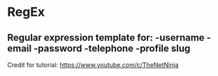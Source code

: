 # RegEx
Regular expression template for:
	-username
	-email
	-password
	-telephone
	-profile slug
----------------------------------
Credit for tutorial: https://www.youtube.com/c/TheNetNinja